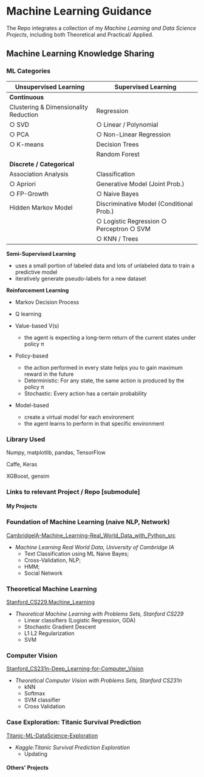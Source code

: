 # Machine Learning Guidance

The Repo integrates a collection of my *Machine Learning and Data Science Projects*, including both Theoretical and Practical/ Applied.

## Machine Learning Knowledge Sharing

### ML Categories

| Unsupervised Learning                 | Supervised Learning                            |
| ------------------------------------- | ---------------------------------------------- |
| **Continuous**                  |                                                |
| Clustering & Dimensionality Reduction | Regression                                     |
| ○ SVD                                | ○ Linear / Polynomial                         |
| ○ PCA                                | ○ Non-Linear Regression                       |
| ○ K-means                            | Decision Trees                                 |
|                                       | Random Forest                                  |
| **Discrete / Categorical**      |                                                |
| Association Analysis                  | Classification                                 |
| ○ Apriori                            | Generative Model (Joint Prob.)                 |
| ○ FP-Growth                          | ○ Naive Bayes                                 |
| Hidden Markov Model                   | Discriminative Model (Conditional Prob.)      |
|                                       | ○ Logistic Regression   ○ Perceptron  ○ SVM |
|                                       | ○ KNN / Trees                                 |

**Semi-Supervised Learning** 

- uses a small portion of labeled data and lots of unlabeled data to train a predictive model
- iteratively generate pseudo-labels for a new dataset

**Reinforcement Learning**

- Markov Decision Process
- Q learning
- Value-based           V(s)

  - the agent is expecting a long-term return of the current states under policy π
- Policy-based

  - the action performed in every state helps you to gain maximum reward in the future
  - Deterministic: For any state, the same action is produced by the policy π
  - Stochastic: Every action has a certain probability
- Model-based

  - create a virtual model for each environment
  - the agent learns to perform in that specific environment

### Library Used

Numpy, matplotlib, pandas, TensorFlow

Caffe, Keras

XGBoost, gensim

### Links to relevant Project / Repo [submodule]

#### My Projects

### Foundation of Machine Learning (naive NLP, Network)

[CambridgeIA-Machine_Learning-Real_World_Data_with_Python_src](https://github.com/PeterHUistyping/Machine_Learning-Real_World_Data)

- *Machine Learning Real World Data, University of Cambridge IA*
  - Text Classification using ML Naive Bayes;
  - Cross-Validation, NLP;
  - HMM;
  - Social Network

### Theoretical Machine Learning

[Stanford_CS229.Machine_Learning](https://github.com/PeterHUistyping/Stanford_CS229.Machine_Learning)

- *Theoretical Machine Learning with Problems Sets, Stanford CS229*
  - Linear classifiers (Logistic Regression, GDA)
  - Stochastic Gradient Descent
  - L1 L2 Regularization
  - SVM

### Computer Vision

[Stanford_CS231n-Deep_Learning-for-Computer_Vision](https://github.com/PeterHUistyping/Stanford_CS231n-Deep_Learning-for-Computer_Vision/)

- *Theoretical Computer Vision with Problems Sets, Stanford CS231n*
  - kNN
  - Softmax
  - SVM classifier
  - Cross Validation

### Case Exploration: Titanic Survival Prediction

[Titanic-ML-DataScience-Exploration](https://github.com/PeterHUistyping/Titanic-ML-DataScience-Exploration/)

- *Kaggle:Titanic Survival Prediction Exploration*
  - Updating

#### Others' Projects
